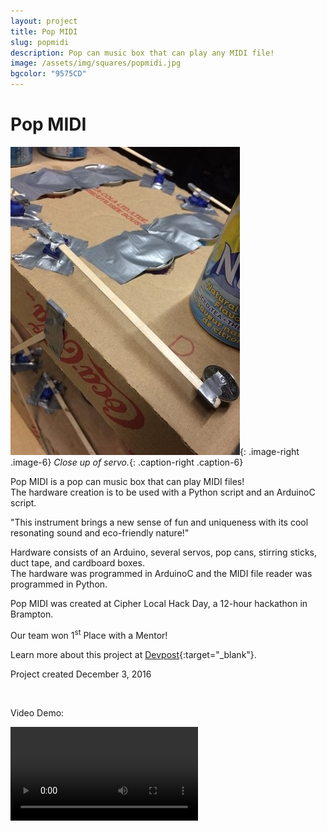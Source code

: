 ```yaml
---
layout: project
title: Pop MIDI
slug: popmidi
description: Pop can music box that can play any MIDI file!
image: /assets/img/squares/popmidi.jpg
bgcolor: "9575CD"
---
```


# Pop MIDI

![Servo](/assets/img/popmidi1-min.jpg){: .image-right .image-6}
*Close up of servo.*{: .caption-right .caption-6}

Pop MIDI is a pop can music box that can play MIDI files!  
The hardware creation is to be used with a Python script and an ArduinoC script. 

"This instrument brings a new sense of fun and uniqueness with its cool resonating sound and eco-friendly nature!"  

Hardware consists of an Arduino, several servos, pop cans, stirring sticks, duct tape, and cardboard boxes.  
The hardware was programmed in ArduinoC and the MIDI file reader was programmed in Python.  

Pop MIDI was created at Cipher Local Hack Day, a 12-hour hackathon in Brampton. 

Our team won 1<sup>st</sup> Place with a Mentor!  


Learn more about this project at [Devpost](https://devpost.com/software/popmidi){:target="_blank"}.


Project created December 3, 2016

<br>

Video Demo:
<div class="text-center">
    <video controls>
        <source src="/assets/video/PopMidi Demo.mp4" type="video/mp4">
    </video>
</div>